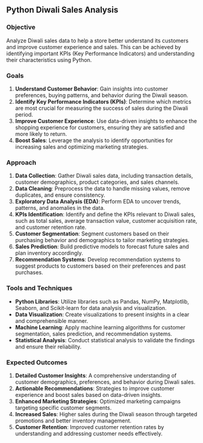## Python Diwali Sales Analysis

### Objective

Analyze Diwali sales data to help a store better understand its customers and improve customer experience and sales. This can be achieved by identifying important KPIs (Key Performance Indicators) and understanding their characteristics using Python.

### Goals

1. **Understand Customer Behavior**: Gain insights into customer preferences, buying patterns, and behavior during the Diwali season.
2. **Identify Key Performance Indicators (KPIs)**: Determine which metrics are most crucial for measuring the success of sales during the Diwali period.
3. **Improve Customer Experience**: Use data-driven insights to enhance the shopping experience for customers, ensuring they are satisfied and more likely to return.
4. **Boost Sales**: Leverage the analysis to identify opportunities for increasing sales and optimizing marketing strategies.

### Approach

1. **Data Collection**: Gather Diwali sales data, including transaction details, customer demographics, product categories, and sales channels.
2. **Data Cleaning**: Preprocess the data to handle missing values, remove duplicates, and ensure consistency.
3. **Exploratory Data Analysis (EDA)**: Perform EDA to uncover trends, patterns, and anomalies in the data.
4. **KPIs Identification**: Identify and define the KPIs relevant to Diwali sales, such as total sales, average transaction value, customer acquisition rate, and customer retention rate.
5. **Customer Segmentation**: Segment customers based on their purchasing behavior and demographics to tailor marketing strategies.
6. **Sales Prediction**: Build predictive models to forecast future sales and plan inventory accordingly.
7. **Recommendation Systems**: Develop recommendation systems to suggest products to customers based on their preferences and past purchases.

### Tools and Techniques

- **Python Libraries**: Utilize libraries such as Pandas, NumPy, Matplotlib, Seaborn, and Scikit-learn for data analysis and visualization.
- **Data Visualization**: Create visualizations to present insights in a clear and comprehensible manner.
- **Machine Learning**: Apply machine learning algorithms for customer segmentation, sales prediction, and recommendation systems.
- **Statistical Analysis**: Conduct statistical analysis to validate the findings and ensure their reliability.

### Expected Outcomes

1. **Detailed Customer Insights**: A comprehensive understanding of customer demographics, preferences, and behavior during Diwali sales.
2. **Actionable Recommendations**: Strategies to improve customer experience and boost sales based on data-driven insights.
3. **Enhanced Marketing Strategies**: Optimized marketing campaigns targeting specific customer segments.
4. **Increased Sales**: Higher sales during the Diwali season through targeted promotions and better inventory management.
5. **Customer Retention**: Improved customer retention rates by understanding and addressing customer needs effectively.

